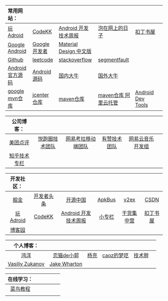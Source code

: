
| 常用网站： |  |  |  |  |   |
| :- | :- | :- | :- | :- | :- |
| [玩Adroid](https://www.wanandroid.com/) | [CodeKK](http://a.codekk.com/) | [Android 开发技术周报](http://www.androidweekly.cn/) | [泡在网上的日子](http://www.jcodecraeer.com/) | [扣丁书屋](http://androidos.codingsky.com/) |  |
|    [Google Android](https://developer.android.google.cn/)    |     [Google开发者](https://developers.google.cn/)      |     [Material Design 中文版](http://design.1sters.com/)      |                                                             |                                                     |  |
|               [Github](http://www.github.com/)               |           [leetcode](https://leetcode.com/)            |         [stackoverflow](https://stackoverflow.com/)          | [segmentfault](https://segmentfault.com/t/android) |  |  |
| [Android官方源码](https://cs.android.com/) | [Android源码](https://www.androidos.net.cn/sourcecode) | [国内大牛](http://www.wanandroid.com/article/list/0?cid=176) | [国外大牛](https://github.com/android-cn/android-dev-com)   |                                                     |  |
| [google mvn仓库](https://dl.google.com/dl/android/maven2/index.html) | [jcenter仓库](http://jcenter.bintray.com/)             | [maven仓库](https://mvnrepository.com/artifact/com.google.code.gson/gson) | [maven仓库 阿里云托管](https://maven.aliyun.com/mvn/search) | [Android Dev Tools](http://www.androiddevtools.cn/) | |




| 公司博客： |  |  |  |  |   |
| :-: | :-: | :-: | :-: | :-: | :-: |
| [美团点评](https://tech.meituan.com/) | [悦跑圈技术团队](https://joyrun.github.io/) | [网易考拉移动端团队](https://kaolamobile.github.io/) | [有赞技术团队](https://tech.youzan.com/) | [网易云音乐开发组](https://zhuanlan.zhihu.com/p/56086941) |  |
| [知乎技术专栏](https://zhuanlan.zhihu.com/hackers) |      |      |      |      |      |



| 开发社区： |  |  |  |  |   |
| :-: | :-: | :-: | :-: | :-: | :-: |
| [掘金](https://juejin.im/timeline/android) | [开发者头条](https://toutiao.io/) | [开源中国](http://www.oschina.net/android/) | [ApkBus](http://www.apkbus.com/) | [v2ex](https://www.v2ex.com/go/android) | [CSDN](https://www.csdn.net/) |
| [玩Adroid](https://www.wanandroid.com/) | [CodeKK](http://a.codekk.com/) | [Android 开发技术周报](http://www.androidweekly.cn/) | [小专栏](https://xiaozhuanlan.com/explore) | [干货集中营](http://gank.io/) | [扣丁书屋](http://androidos.codingsky.com/) |
| [博客园](https://www.cnblogs.com/) |  |  |  |  |  |



| 个人博客： |  |  |  |  |   |
| :-: | :-: | :-: | :-: | :-: | :-: |
| [鸿洋](https://blog.csdn.net/lmj623565791) | [恋猫de小郭](https://juejin.im/user/582aca2ba22b9d006b59ae68/posts) | [杨充](https://www.cnblogs.com/yc211) | [caoz的梦呓](https://blog.csdn.net/caoz) | [技术胖](https://jspang.com/) |  |
| [Vasiliy Zukanov](https://www.techyourchance.com/) | [Jake Wharton](https://jakewharton.com/blog/) |                                             |                                  |                                         |                               |



| 在线学习： |  |  |  |  |   |
| :-: | :-: | :-: | :-: | :-: | :-: |
| [菜鸟教程](https://www.runoob.com/) |  |      |      |      |  |
|                                            |                                   |                                             |                                  |                                         |                               |

















































